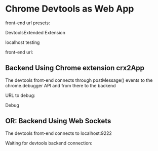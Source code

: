 Chrome Devtools as Web App
==========================

front-end url presets:

DevtoolsExtended Extension

localhost testing

front-end url:

Backend Using Chrome extension crx2App
--------------------------------------

The devtools front-end connects through postMessage() events to the chrome.debugger API and from there to the backend

URL to debug:

Debug

OR: Backend Using Web Sockets
-----------------------------

The devtools front-end connects to localhost:9222

<span class="splashWaitingMessage">Waiting for devtools backend connection: </span> <span class="devtoolsBackendURL"></span>
